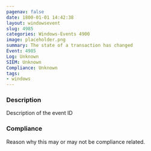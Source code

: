 ```yaml
---
pagenav: false
date: 1800-01-01 14:42:38
layout: windowsevent
slug: 4985
categories: Windows-Events 4900
image: placeholder.png
summary: The state of a transaction has changed
Event: 4985
Log: Unknown
SIEM: Unknown
Compliance: Unknown
tags:
- windows
---
```


### Description

Description of the event ID

### Compliance

Reason why this may or may not be compliance related.
